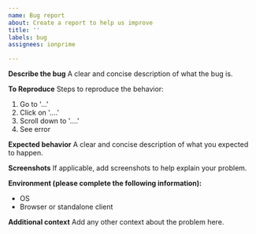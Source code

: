 ```yaml
---
name: Bug report
about: Create a report to help us improve
title: ''
labels: bug
assignees: ionprime

---
```


**Describe the bug**
A clear and concise description of what the bug is.

**To Reproduce**
Steps to reproduce the behavior:
1. Go to '...'
2. Click on '....'
3. Scroll down to '....'
4. See error

**Expected behavior**
A clear and concise description of what you expected to happen.

**Screenshots**
If applicable, add screenshots to help explain your problem.

**Environment (please complete the following information):**
 - OS
 - Browser or standalone client

**Additional context**
Add any other context about the problem here.
